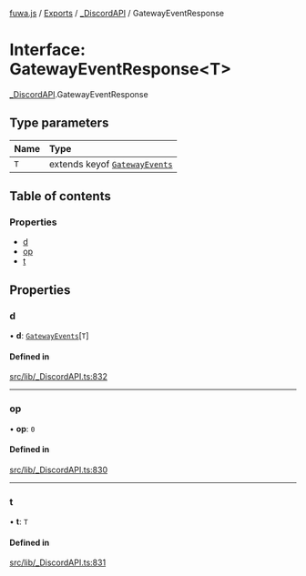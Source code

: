 [fuwa.js](../README.md) / [Exports](../modules.md) / [_DiscordAPI](../modules/_DiscordAPI.md) / GatewayEventResponse

# Interface: GatewayEventResponse<T\>

[_DiscordAPI](../modules/_DiscordAPI.md).GatewayEventResponse

## Type parameters

| Name | Type |
| :------ | :------ |
| `T` | extends keyof [`GatewayEvents`](_DiscordAPI.GatewayEvents.md) |

## Table of contents

### Properties

- [d](_DiscordAPI.GatewayEventResponse.md#d)
- [op](_DiscordAPI.GatewayEventResponse.md#op)
- [t](_DiscordAPI.GatewayEventResponse.md#t)

## Properties

### d

• **d**: [`GatewayEvents`](_DiscordAPI.GatewayEvents.md)[`T`]

#### Defined in

[src/lib/_DiscordAPI.ts:832](https://github.com/Fuwajs/Fuwa.js/blob/6865cb6/src/lib/_DiscordAPI.ts#L832)

___

### op

• **op**: ``0``

#### Defined in

[src/lib/_DiscordAPI.ts:830](https://github.com/Fuwajs/Fuwa.js/blob/6865cb6/src/lib/_DiscordAPI.ts#L830)

___

### t

• **t**: `T`

#### Defined in

[src/lib/_DiscordAPI.ts:831](https://github.com/Fuwajs/Fuwa.js/blob/6865cb6/src/lib/_DiscordAPI.ts#L831)
